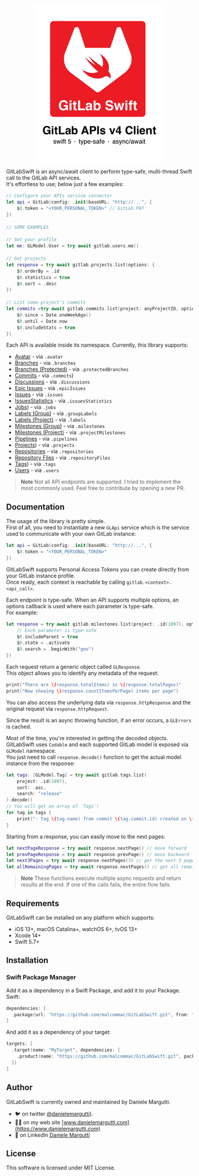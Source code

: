 <p align="center">
<picture>
  <source media="(prefers-color-scheme: dark)" srcset="./Documentation/gitlabswift-dark-logo.png" width="350">
  <img alt="logo-library" src="./Documentation/gitlabswift-light-logo.png" width="350">
</picture>
</p


GitLabSwift is an async/await client to perform type-safe, multi-thread Swift call to the GitLab API services.  
It's effortless to use; below just a few examples:

```swift
// Configure your APIs service connector
let api = GitLab(config: .init(baseURL: "http://...", {
    $0.token = "<YOUR_PERSONAL_TOKEN>" // GitLab PAT
})

// SOME EXAMPLES

// Get your profile
let me: GLModel.User = try await gitlab.users.me()

// Get projects
let response = try await gitlab.projects.list(options: {
    $0.orderBy = .id
    $0.statistics = true
    $0.sort = .desc
})
            
// List some project's commits
let commits =try await gitlab.commits.list(project: anyProjectID, options: {
    $0.since = Date.oneWeekAgo()
    $0.until = Date.now
    $0.includeStats = true
})
```

Each API is available inside its namespace. Currently, this library supports:
- [Avatar](https://docs.gitlab.com/ee/api/avatar.html) - via `.avatar`
- [Branches](https://docs.gitlab.com/ee/api/branches.html) - via `.branches`
- [Branches (Protected)](https://docs.gitlab.com/ee/api/protected_branches.html) - via `.protectedBranches`
- [Commits](https://docs.gitlab.com/ee/api/commits.html) - via `.commits`)
- [Discussions](https://docs.gitlab.com/ee/api/discussions.html) - via `.discussions`
- [Epic Issues](https://docs.gitlab.com/ee/api/epic_issues.html) - via `.epicIssues`
- [Issues](https://docs.gitlab.com/ee/api/issues.html) - via `.issues`
- [IssuesStatistics](https://docs.gitlab.com/ee/api/issues_statistics.html) - via `.issuesStatistics`
- [Jobs](https://docs.gitlab.com/ee/api/jobs.html)) - via `.jobs`
- [Labels (Group)](https://docs.gitlab.com/ee/api/group_labels.html) - via `.groupLabels`
- [Labels (Project)](https://docs.gitlab.com/ee/api/labels.html#list-labels) - via `.labels`
- [Milestones (Group)](https://docs.gitlab.com/ee/api/group_milestones.html) - via `.milestones`
- [Milestones (Project)](https://docs.gitlab.com/ee/api/milestones.html) - via `.projectMilestones`
- [Pipelines](https://docs.gitlab.com/ee/api/pipelines.html) - via `.pipelines`
- [Projects](https://docs.gitlab.com/ee/api/projects.html)) - via `.projects`
- [Repositories](https://docs.gitlab.com/ee/api/repositories.html) - via `.repositories`
- [Repository Files](https://docs.gitlab.com/ee/api/repository_files.html) - via `.repositoryFiles`
- [Tags](https://docs.gitlab.com/ee/api/tags.html)) - via `.tags`
- [Users](https://docs.gitlab.com/ee/api/users.html) - via `.users`

> **Note**
> Not all API endpoints are supported. I tried to implement the most commonly used. Feel free to contribute by opening a new PR.

## Documentation

The usage of the library is pretty simple.  
First of all, you need to instantiate a new `GLApi` service which is the service used to communicate with your own GitLab instance:

```swift
let api = GitLab(config: .init(baseURL: "http://...", {
    $0.token = "<YOUR_PERSONAL_TOKEN>"
})
```

GitLabSwift supports Personal Access Tokens you can create directly from your GitLab instance profile.  
Once ready, each context is reachable by calling `gitlab.<context>.<api_call>`.  

Each endpoint is type-safe. When an API supports multiple options, an options callback is used where each parameter is type-safe.  
For example:

```swift
let response = try await gitlab.milestones.list(project: .id(1097), options: {
    // Each parameter is type-safe
    $0.includeParent = true
    $0.state = .activate
    $0.search = .beginWith("geo")
})
```

Each request return a generic object called `GLResponse`.  
This object allows you to identify any metadata of the request:

```swift
print("There are \(response.totalItems) in \(response.totalPages)"
print("Now showing \(response.countItemsPerPage) items per page")
```
You can also access the underlying data via `response.httpResponse` and the original request via `response.httpRequest`.

Since the result is an async throwing function, if an error occurs, a `GLErrors` is cached.

Most of the time, you're interested in getting the decoded objects. GitLabSwift uses `Codable` and each supported GitLab model is exposed via `GLModel` namespace.  
You just need to call `response.decode()` function to get the actual model instance from the response:

```swift
let tags: [GLModel.Tag] = try await gitlab.tags.list(
    project: .id(1097), 
    sort: .asc, 
    search: "release"
).decode()
// You will get an array of `Tags`!
for tag in tags {
    print("- Tag \(tag.name) from commit \(tag.commit.id) created on \(tag.commit.created_at)")
}
```

Starting from a response, you can easily move to the next pages:

```swift
let nextPageResponse = try await response.nextPage() // move forward
let prevPageResponse = try await response.prevPage() // move backward
let next3Pages = try await response.nextPages(3) // get the next 3 pages responses from current page of the response
let allRemainingPages = try await response.nextPages() // get all remaining pages
```
> **Note**
> These functions execute multiple async requests and return results at the end. If one of the calls fails, the entire flow fails.

## Requirements

GitLabSwift can be installed on any platform which supports:

- iOS 13+, macOS Catalina+, watchOS 6+, tvOS 13+
- Xcode 14+ 
- Swift 5.7+  

## Installation

### Swift Package Manager

Add it as a dependency in a Swift Package, and add it to your Package. Swift:

```swift
dependencies: [
  .package(url: "https://github.com/malcommac/GitLabSwift.git", from: "0.9.0")
]
```

And add it as a dependency of your target:

```swift
targets: [
  .target(name: "MyTarget", dependencies: [
    .product(name: "https://github.com/malcommac/GitLabSwift.git", package: "GitLabSwift")
  ])
]
```

## Author

GitLabSwift is currently owned and maintained by Daniele Margutti.

- 🐦 on twitter [@danielemargutti](http://twitter.com/danielemargutti/)).
- 👩‍💻 on my web site [www.danielemargutti.com](https://www.danielemargutti.com)
- 💼 on LinkedIn [Daniele Margutti](http://linkedin.com/in/danielemargutti/)

## License

This software is licensed under MIT License.

